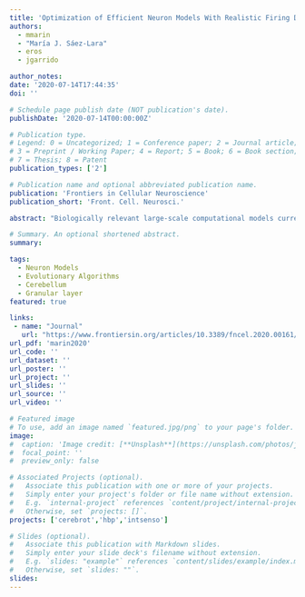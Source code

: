 ```yaml
---
title: 'Optimization of Efficient Neuron Models With Realistic Firing Dynamics. The Case of the Cerebellar Granule Cell'
authors:
  - mmarin
  - "María J. Sáez-Lara"
  - eros
  - jgarrido

author_notes:
date: '2020-07-14T17:44:35'
doi: ''

# Schedule page publish date (NOT publication's date).
publishDate: '2020-07-14T00:00:00Z'

# Publication type.
# Legend: 0 = Uncategorized; 1 = Conference paper; 2 = Journal article;
# 3 = Preprint / Working Paper; 4 = Report; 5 = Book; 6 = Book section;
# 7 = Thesis; 8 = Patent
publication_types: ['2']

# Publication name and optional abbreviated publication name.
publication: 'Frontiers in Cellular Neuroscience'
publication_short: 'Front. Cell. Neurosci.'

abstract: "Biologically relevant large-scale computational models currently represent one of the main methods in neuroscience for studying information processing primitives of brain areas. However, biologically realistic neuron models tend to be computationally heavy and thus prevent these models from being part of brain-area models including thousands or even millions of neurons. The cerebellar input layer represents a canonical example of large scale networks. In particular, the cerebellar granule cells, the most numerous cells in the whole mammalian brain, have been proposed as playing a pivotal role in the creation of somato-sensorial information representations. Enhanced burst frequency (spiking resonance) in the granule cells has been proposed as facilitating the input signal transmission at the theta-frequency band (4–12 Hz), but the functional role of this cell feature in the operation of the granular layer remains largely unclear. This study aims to develop a methodological pipeline for creating neuron models that maintain biological realism and computational efficiency whilst capturing essential aspects of single-neuron processing. Therefore, we selected a light computational neuron model template (the adaptive-exponential integrate-and-fire model), whose parameters were progressively refined using an automatic parameter tuning with evolutionary algorithms (EAs). The resulting point-neuron models are suitable for reproducing the main firing properties of a realistic granule cell from electrophysiological measurements, including the spiking resonance at the theta-frequency band, repetitive firing according to a specified intensity-frequency (I-F) curve and delayed firing under current-pulse stimulation. Interestingly, the proposed model also reproduced some other emergent properties (namely, silent at rest, rheobase and negligible adaptation under depolarizing currents) even though these properties were not set in the EA as a target in the fitness function (FF), proving that these features are compatible even in computationally simple models. The proposed methodology represents a valuable tool for adjusting AdEx models according to a FF defined in the spiking regime and based on biological data. These models are appropriate for future research of the functional implication of bursting resonance at the theta band in large-scale granular layer network models."

# Summary. An optional shortened abstract.
summary:

tags:
  - Neuron Models
  - Evolutionary Algorithms
  - Cerebellum
  - Granular layer
featured: true

links:
 - name: "Journal"
   url: "https://www.frontiersin.org/articles/10.3389/fncel.2020.00161/full"
url_pdf: 'marin2020'
url_code: ''
url_dataset: ''
url_poster: ''
url_project: ''
url_slides: ''
url_source: ''
url_video: ''

# Featured image
# To use, add an image named `featured.jpg/png` to your page's folder.
image:
#  caption: 'Image credit: [**Unsplash**](https://unsplash.com/photos/jdD8gXaTZsc)'
#  focal_point: ''
#  preview_only: false

# Associated Projects (optional).
#   Associate this publication with one or more of your projects.
#   Simply enter your project's folder or file name without extension.
#   E.g. `internal-project` references `content/project/internal-project/index.md`.
#   Otherwise, set `projects: []`.
projects: ['cerebrot','hbp','intsenso']

# Slides (optional).
#   Associate this publication with Markdown slides.
#   Simply enter your slide deck's filename without extension.
#   E.g. `slides: "example"` references `content/slides/example/index.md`.
#   Otherwise, set `slides: ""`.
slides:
---
```

